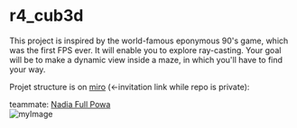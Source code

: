# r4_cub3d
This project is inspired by the world-famous eponymous 90's game, which was the first FPS ever. It will enable you to explore ray-casting. Your goal will be to make a dynamic view inside a maze, in which you'll have to find your way.

Projet structure is on [miro](https://miro.com/welcomeonboard/em0wVVFlUEhoVFVCWjlqWVlBZXVUZGM2SG9sRE9PaTNpdUFVVjQ2eFVWYUdaNnBWQmFUT1FZaWJwSVNyS05SOXwzMDc0NDU3MzYxMzI2MDIzMDI5fDI=?share_link_id=22164280791) 
(<-invitation link while repo is private): 
</br>

teammate: [Nadia Full Powa](https://github.com/ndcnf) </br>
![myImage]([https://giphy.com/gifs/computer-cat-wearing-glasses-VbnUQpnihPSIgIXuZv](https://media2.giphy.com/media/VbnUQpnihPSIgIXuZv/giphy.gif?cid=790b7611921381a923983bb73c4110fa5642c41e4d6770fc&rid=giphy.gif&ct=g))
